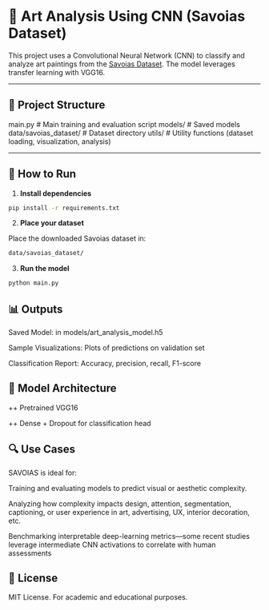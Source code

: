 # 🎨 Art Analysis Using CNN (Savoias Dataset)

This project uses a Convolutional Neural Network (CNN) to classify and analyze art paintings from the [Savoias Dataset](https://www.savoias.com/). The model leverages transfer learning with VGG16.

---

## 📁 Project Structure

main.py # Main training and evaluation script
models/ # Saved models
data/savoias_dataset/ # Dataset directory
utils/ # Utility functions (dataset loading, visualization, analysis)


---

## 🚀 How to Run

1. **Install dependencies**

```bash
pip install -r requirements.txt
```

2. **Place your dataset**

Place the downloaded Savoias dataset in:

```bash
data/savoias_dataset/
```
3. **Run the model**

```bash
python main.py
```

## 📊 Outputs

Saved Model: in models/art_analysis_model.h5

Sample Visualizations: Plots of predictions on validation set

Classification Report: Accuracy, precision, recall, F1-score

## 🧠 Model Architecture

 ++ Pretrained VGG16

 ++ Dense + Dropout for classification head

## 🔍  Use Cases

SAVOIAS is ideal for:

Training and evaluating models to predict visual or aesthetic complexity.

Analyzing how complexity impacts design, attention, segmentation, captioning, or user experience in art, advertising, UX, interior decoration, etc.

Benchmarking interpretable deep-learning metrics—some recent studies leverage intermediate CNN activations to correlate with human assessments 


## 📌 License

MIT License. For academic and educational purposes.

